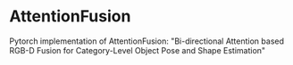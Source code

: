 # AttentionFusion

Pytorch implementation of AttentionFusion: "Bi-directional Attention based RGB-D Fusion for Category-Level Object Pose and Shape Estimation"
